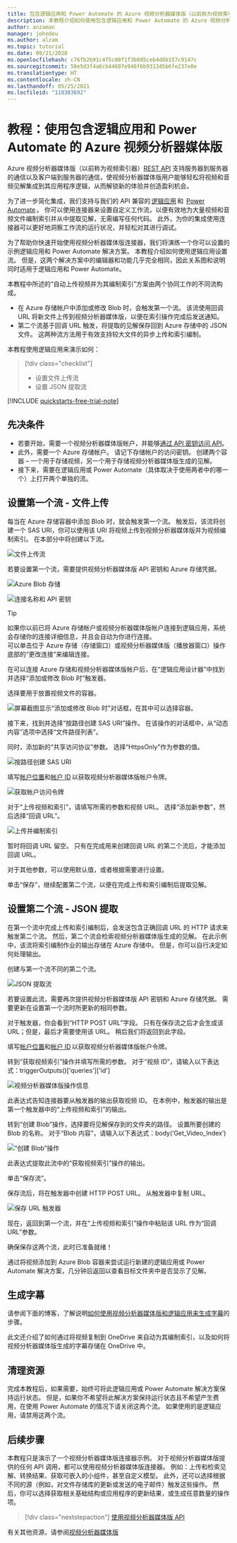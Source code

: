 ```yaml
---
title: 包含逻辑应用和 Power Automate 的 Azure 视频分析器媒体版（以前称为视频索引器）连接器教程。
description: 本教程介绍如何使用包含逻辑应用和 Power Automate 的 Azure 视频分析器媒体版（以前称为视频索引器）连接器来解锁新的体验并创造盈利机会。
author: anzaman
manager: johndeu
ms.author: alzam
ms.topic: tutorial
ms.date: 09/21/2020
ms.openlocfilehash: c76fb2b91c4f5c00f1f3b605ceb4d8b157c9147c
ms.sourcegitcommit: 58e5d3f4a6cb44607e946f6b931345b6fe237e0e
ms.translationtype: HT
ms.contentlocale: zh-CN
ms.lasthandoff: 05/25/2021
ms.locfileid: "110383692"
---
```

# <a name="tutorial-use-video-analyzer-for-media-with-logic-app-and-power-automate"></a>教程：使用包含逻辑应用和 Power Automate 的 Azure 视频分析器媒体版

Azure 视频分析器媒体版（以前称为视频索引器）[REST API](https://api-portal.videoindexer.ai/api-details#api=Operations&operation=Delete-Video) 支持服务器到服务器的通信以及客户端到服务器的通信，使视频分析器媒体版用户能够轻松将视频和音频见解集成到其应用程序逻辑，从而解锁新的体验并创造盈利机会。

为了进一步简化集成，我们支持与我们的 API 兼容的 [逻辑应用](https://azure.microsoft.com/services/logic-apps/) 和  [Power Automate](https://preview.flow.microsoft.com/connectors/shared_videoindexer-v2/video-indexer-v2/) 。 你可以使用连接器来设置自定义工作流，以便有效地为大量视频和音频文件编制索引并从中提取见解，无需编写任何代码。 此外，为你的集成使用连接器可以更好地洞察工作流的运行状况，并轻松对其进行调试。  

为了帮助你快速开始使用视频分析器媒体版连接器，我们将演练一个你可以设置的示例逻辑应用和 Power Automate 解决方案。 本教程介绍如何使用逻辑应用设置流。 但是，这两个解决方案中的编辑器和功能几乎完全相同，因此关系图和说明同时适用于逻辑应用和 Power Automate。

本教程中所述的“自动上传视频并为其编制索引”方案由两个协同工作的不同流构成。 
* 在 Azure 存储帐户中添加或修改 Blob 时，会触发第一个流。 该流使用回调 URL 将新文件上传到视频分析器媒体版，以便在索引操作完成后发送通知。 
* 第二个流基于回调 URL 触发，将提取的见解保存回到 Azure 存储中的 JSON 文件。 这两种流方法用于有效支持较大文件的异步上传和索引编制。 

本教程使用逻辑应用来演示如何：

> [!div class="checklist"]
> * 设置文件上传流
> * 设置 JSON 提取流

[!INCLUDE [quickstarts-free-trial-note](../../../includes/quickstarts-free-trial-note.md)]

## <a name="prerequisites"></a>先决条件

* 若要开始，需要一个视频分析器媒体版帐户，并能够[通过 API 密钥访问 API](video-indexer-use-apis.md)。 
* 此外，需要一个 Azure 存储帐户。 请记下存储帐户的访问密钥。 创建两个容器 – 一个用于存储视频，另一个用于存储视频分析器媒体版生成的见解。  
* 接下来，需要在逻辑应用或 Power Automate（具体取决于使用两者中的哪一个）上打开两个单独的流。 

## <a name="set-up-the-first-flow---file-upload"></a>设置第一个流 - 文件上传   

每当在 Azure 存储容器中添加 Blob 时，就会触发第一个流。 触发后，该流将创建一个 SAS URI，你可以使用该 URI 将视频上传到视频分析器媒体版并为视频编制索引。 在本部分中将创建以下流。 

![文件上传流](./media/logic-apps-connector-tutorial/file-upload-flow.png)

若要设置第一个流，需要提供视频分析器媒体版 API 密钥和 Azure 存储凭据。 

![Azure Blob 存储](./media/logic-apps-connector-tutorial/azure-blob-storage.png)

![连接名称和 API 密钥](./media/logic-apps-connector-tutorial/connection-name-api-key.png)

> [!TIP]
> 如果你以前已将 Azure 存储帐户或视频分析器媒体版帐户连接到逻辑应用，系统会存储你的连接详细信息，并且会自动为你进行连接。 <br/>可以单击位于 Azure 存储（存储窗口）或视频分析器媒体版（播放器窗口）操作底部的“更改连接”来编辑连接。

在可以连接 Azure 存储和视频分析器媒体版帐户后，在“逻辑应用设计器”中找到并选择“添加或修改 Blob 时”触发器。

选择要用于放置视频文件的容器。 

![屏幕截图显示“添加或修改 Blob 时”对话框，在其中可以选择容器。](./media/logic-apps-connector-tutorial/container.png)

接下来，找到并选择“按路径创建 SAS URI”操作。 在该操作的对话框中，从“动态内容”选项中选择“文件路径列表”。  

同时，添加新的“共享访问协议”参数。 选择“HttpsOnly”作为参数的值。

![按路径创建 SAS URI](./media/logic-apps-connector-tutorial/sas-uri-by-path.jpg)

填写[帐户位置](regions.md)和[帐户 ID](./video-indexer-use-apis.md#account-id) 以获取视频分析器媒体版帐户令牌。

![获取帐户访问令牌](./media/logic-apps-connector-tutorial/account-access-token.png)

对于“上传视频和索引”，请填写所需的参数和视频 URL。 选择“添加新参数”，然后选择“回调 URL”。 

![上传并编制索引](./media/logic-apps-connector-tutorial/upload-and-index.png)

暂时将回调 URL 留空。 只有在完成用来创建回调 URL 的第二个流后，才能添加回调 URL。 

对于其他参数，可以使用默认值，或者根据需要进行设置。 

单击“保存”，继续配置第二个流，以便在完成上传和索引编制后提取见解。 

## <a name="set-up-the-second-flow---json-extraction"></a>设置第二个流 - JSON 提取  

在第一个流中完成上传和索引编制后，会发送包含正确回调 URL 的 HTTP 请求来触发第二个流。 然后，第二个流会检索视频分析器媒体版生成的见解。 在此示例中，该流将索引编制作业的输出存储在 Azure 存储中。  但是，你可以自行决定如何处理输出。  

创建与第一个流不同的第二个流。 

![JSON 提取流](./media/logic-apps-connector-tutorial/json-extraction-flow.png)

若要设置此流，需要再次提供视频分析器媒体版 API 密钥和 Azure 存储凭据。 需要更新在设置第一个流时所更新的相同参数。 

对于触发器，你会看到“HTTP POST URL”字段。 只有在保存流之后才会生成该 URL；但是，最后才需要使用该 URL。 稍后我们将返回到此字段。 

填写[帐户位置](regions.md)和[帐户 ID](./video-indexer-use-apis.md#account-id) 以获取视频分析器媒体版帐户令牌。  

转到“获取视频索引”操作并填写所需的参数。 对于“视频 ID”，请输入以下表达式：triggerOutputs()['queries']['id'] 

![视频分析器媒体版操作信息](./media/logic-apps-connector-tutorial/video-indexer-action-info.jpg)

此表达式告知连接器要从触发器的输出获取视频 ID。 在本例中，触发器的输出是第一个触发器中的“上传视频和索引”的输出。 

转到“创建 Blob”操作，选择要将见解保存到的文件夹的路径。 设置所要创建的 Blob 的名称。 对于“Blob 内容”，请输入以下表达式：body(‘Get_Video_Index’) 

![“创建 Blob”操作](./media/logic-apps-connector-tutorial/create-blob-action.jpg)

此表达式提取此流中的“获取视频索引”操作的输出。 

单击“保存流”。 

保存流后，将在触发器中创建 HTTP POST URL。 从触发器中复制 URL。 

![保存 URL 触发器](./media/logic-apps-connector-tutorial/save-url-trigger.png)

现在，返回到第一个流，并在“上传视频和索引”操作中粘贴该 URL 作为“回调 URL”参数。 

确保保存这两个流，此时已准备就绪！ 

通过将视频添加到 Azure Blob 容器来尝试运行新建的逻辑应用或 Power Automate 解决方案，几分钟后返回以查看目标文件夹中是否显示了见解。 

## <a name="generate-captions"></a>生成字幕

请参阅下面的博客，了解说明[如何使用视频分析器媒体版和逻辑应用来生成字幕](https://techcommunity.microsoft.com/t5/azure-media-services/generating-captions-with-video-indexer-and-logic-apps/ba-p/1672198)的步骤。 

此文还介绍了如何通过将视频复制到 OneDrive 来自动为其编制索引，以及如何将视频分析器媒体版生成的字幕存储在 OneDrive 中。
 
## <a name="clean-up-resources"></a>清理资源

完成本教程后，如果需要，始终可将此逻辑应用或 Power Automate 解决方案保持运行状态。 但是，如果你不希望将此解决方案保持运行状态且不希望产生费用，在使用 Power Automate 的情况下请关闭这两个流。 如果使用的是逻辑应用，请禁用这两个流。 

## <a name="next-steps"></a>后续步骤

本教程只是演示了一个视频分析器媒体版连接器示例。 对于视频分析器媒体版提供的任何 API 调用，都可以使用视频分析器媒体版连接器。 例如：上传和检索见解、转换结果、获取可嵌入的小组件，甚至自定义模型。 此外，还可以选择根据不同的源（例如，对文件存储库的更新或发送的电子邮件）触发这些操作。 然后，你可以选择获取相关基础结构或应用程序的更新结果，或生成任意数量的操作项。  

> [!div class="nextstepaction"]
> [使用视频分析器媒体版 API](video-indexer-use-apis.md)

有关其他资源，请参阅[视频分析器媒体版](/connectors/videoindexer-v2/)
